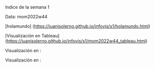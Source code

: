 Indice de la semana 1

Data: mom2022w44

[holamundo] (https://juanisolerno.github.io/infovis/s1/holamundo.html)

[Visualización en Tableau] (https://juanisolerno.github.io/infovis/s1/mom2022w44_tableau.html)

Visualización en :

Visualización en :


